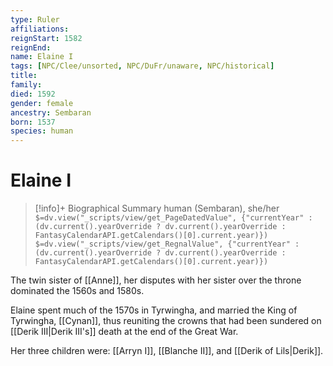 ```yaml
---
type: Ruler
affiliations:
reignStart: 1582
reignEnd:
name: Elaine I
tags: [NPC/Clee/unsorted, NPC/DuFr/unaware, NPC/historical]
title:
family:
died: 1592
gender: female
ancestry: Sembaran
born: 1537
species: human
---
```

# Elaine I
>[!info]+ Biographical Summary
>human (Sembaran), she/her
>`$=dv.view("_scripts/view/get_PageDatedValue", {"currentYear" : (dv.current().yearOverride ? dv.current().yearOverride : FantasyCalendarAPI.getCalendars()[0].current.year)})`
>`$=dv.view("_scripts/view/get_RegnalValue", {"currentYear" : (dv.current().yearOverride ? dv.current().yearOverride : FantasyCalendarAPI.getCalendars()[0].current.year)})`

The twin sister of [[Anne]], her disputes with her sister over the throne dominated the 1560s and 1580s.

Elaine spent much of the 1570s in Tyrwingha, and married the King of Tyrwingha, [[Cynan]], thus reuniting the crowns that had been sundered on [[Derik III|Derik III's]] death at the end of the Great War. 

Her three children were: [[Arryn I]], [[Blanche II]], and [[Derik of Lils|Derik]]. 



